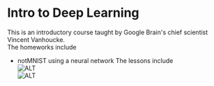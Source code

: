# Intro to Deep Learning 
This is an introductory course taught by Google Brain's chief scientist Vincent Vanhoucke.  
The homeworks include
- notMNIST using a neural network
The lessons include  
![ALT](image/notmnist.png)  
![ALT](image/Mean_Variance_Image.png)
